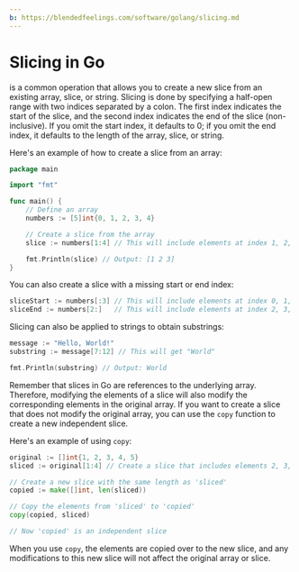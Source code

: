 ```yaml
---
b: https://blendedfeelings.com/software/golang/slicing.md
---
```


# Slicing in Go 
is a common operation that allows you to create a new slice from an existing array, slice, or string. Slicing is done by specifying a half-open range with two indices separated by a colon. The first index indicates the start of the slice, and the second index indicates the end of the slice (non-inclusive). If you omit the start index, it defaults to 0; if you omit the end index, it defaults to the length of the array, slice, or string.

Here's an example of how to create a slice from an array:

```go
package main

import "fmt"

func main() {
    // Define an array
    numbers := [5]int{0, 1, 2, 3, 4}

    // Create a slice from the array
    slice := numbers[1:4] // This will include elements at index 1, 2, and 3

    fmt.Println(slice) // Output: [1 2 3]
}
```

You can also create a slice with a missing start or end index:

```go
sliceStart := numbers[:3] // This will include elements at index 0, 1, and 2
sliceEnd := numbers[2:]   // This will include elements at index 2, 3, and 4
```

Slicing can also be applied to strings to obtain substrings:

```go
message := "Hello, World!"
substring := message[7:12] // This will get "World"

fmt.Println(substring) // Output: World
```

Remember that slices in Go are references to the underlying array. Therefore, modifying the elements of a slice will also modify the corresponding elements in the original array. If you want to create a slice that does not modify the original array, you can use the `copy` function to create a new independent slice.

Here's an example of using `copy`:

```go
original := []int{1, 2, 3, 4, 5}
sliced := original[1:4] // Create a slice that includes elements 2, 3, and 4

// Create a new slice with the same length as 'sliced'
copied := make([]int, len(sliced))

// Copy the elements from 'sliced' to 'copied'
copy(copied, sliced)

// Now 'copied' is an independent slice
```

When you use `copy`, the elements are copied over to the new slice, and any modifications to this new slice will not affect the original array or slice.
